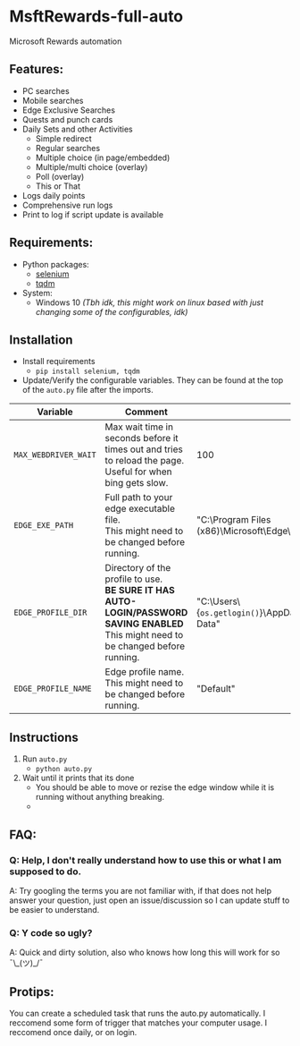 # MsftRewards-full-auto
Microsoft Rewards automation

## Features:
 - PC searches
 - Mobile searches
 - Edge Exclusive Searches
 - Quests and punch cards
 - Daily Sets and other Activities
   - Simple redirect
   - Regular searches
   - Multiple choice (in page/embedded)
   - Multiple/multi choice (overlay)
   - Poll (overlay)
   - This or That
  - Logs daily points
  - Comprehensive run logs
  - Print to log if script update is available
  
## Requirements:
 - Python packages:
   - [selenium](https://pypi.org/project/selenium/)
   - [tqdm](https://pypi.org/project/tqdm/)
 - System:
   - Windows 10 *(Tbh idk, this might work on linux based with just changing some of the configurables, idk)*


## Installation
- Install requirements
  - `pip install selenium, tqdm`
- Update/Verify the configurable variables. They can be found at the top of the `auto.py` file after the imports.

| Variable | Comment | Default |
|---|---|---|
| `MAX_WEBDRIVER_WAIT` | Max wait time in seconds before it times out and tries to reload the page. <br>Useful for when bing gets slow. | 100 |
| `EDGE_EXE_PATH` | Full path to your edge executable file.<br>This might need to be changed before running. | "C:\\Program Files (x86)\\Microsoft\\Edge\\Application\\msedge.exe" |
| `EDGE_PROFILE_DIR` | Directory of the profile to use. <br>**BE SURE IT HAS AUTO-LOGIN/PASSWORD SAVING ENABLED**<br>This might need to be changed before running. | "C:\\Users\\{`os.getlogin()`}\\AppData\\Local\\Microsoft\\Edge\\User Data" |
| `EDGE_PROFILE_NAME` | Edge profile name.<br>This might need to be changed before running. | "Default" |

## Instructions

1. Run `auto.py`
   - `python auto.py`
3. Wait until it prints that its done
   - You should be able to move or rezise the edge window while it is running without anything breaking.
   - 


## FAQ:
### Q: Help, I don't really understand how to use this or what I am supposed to do.
A: Try googling the terms you are not familiar with, if that does not help answer your question, just open an issue/discussion so I can update stuff to be easier to understand.

### Q: Y code so ugly?
A: Quick and dirty solution, also who knows how long this will work for so ¯\\\_(ツ)\_/¯


## Protips:
You can create a scheduled task that runs the auto.py automatically. I reccomend some form of trigger that matches your computer usage. I reccomend once daily, or on login. 
